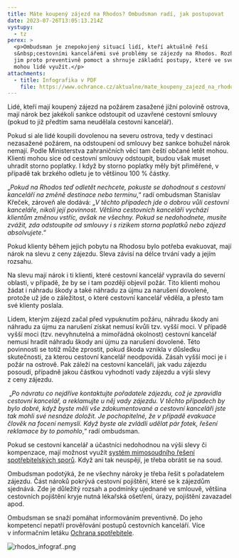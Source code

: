 ```yaml
---
title: Máte koupený zájezd na Rhodos? Ombudsman radí, jak postupovat
date: 2023-07-26T13:05:13.214Z
vystupy:
  - tz
perex: >
  <p>Ombudsman je znepokojený situací lidí, kteří aktuálně řeší
  s&nbsp;cestovními kancelářemi své problémy se zájezdy na Rhodos. Rozhodl se
  jim proto preventivně pomoct a shrnuje základní postupy, které ve své situaci
  mohou lidé využít.</p>
attachments:
  - title: Infografika v PDF
    file: https://www.ochrance.cz/aktualne/mate_koupeny_zajezd_na_rhodos_ombudsman_radi_jak_postupovat/jak_postupovat_u_zajezdu_na_rhodos.pdf
---
```

<p>Lidé, kteří mají koupený zájezd na požárem zasažené jižní polovině ostrova, mají nárok bez jakékoli sankce odstoupit od uzavřené cestovní smlouvy (pokud to již předtím sama neudělala cestovní kancelář).</p>

<p>Pokud si ale lidé koupili dovolenou na severu ostrova, tedy v destinaci nezasažené požárem, na odstoupení od smlouvy bez sankce bohužel nárok nemají. Podle Ministerstva zahraničních věcí tam čeští občané letět mohou. Klienti mohou sice od cestovní smlouvy odstoupit, budou však muset uhradit storno poplatky. I když by storno poplatky měly být přiměřené, v případě tak brzkého odletu je to většinou 100 % částky.</p>

<p>&bdquo;<em>Pokud na Rhodos teď odletět nechcete, pokuste se dohodnout s&nbsp;cestovní kanceláří na změně destinace nebo termínu</em>,&ldquo; radí ombudsman Stanislav Křeček, zároveň ale dodává: &bdquo;<em>V&nbsp;těchto případech jde o dobrou vůli cestovní kanceláře, nikoli její povinnost. Většina cestovních kanceláří vychází klientům změnou vstříc, avšak ne všechny. Pokud se nedohodnete, musíte zvážit, zda odstoupíte od smlouvy i s&nbsp;rizikem storna poplatků nebo zájezd absolvujete</em>.&ldquo;</p>

<p>Pokud klienty během jejich pobytu na Rhodosu bylo potřeba evakuovat, mají nárok na slevu z&nbsp;ceny zájezdu. Sleva závisí na délce trvání vady a jejím rozsahu.</p>

<p>Na slevu mají nárok i ti klienti, které cestovní kancelář vypravila do severní oblasti, v&nbsp;případě, že by se i tam později objevil požár. Tito klienti mohou žádat i náhradu škody a také náhradu za újmu za narušení dovolené, protože už jde o záležitost, o které cestovní kancelář věděla, a přesto tam své klienty poslala.</p>

<p>Lidem, kterým zájezd začal před vypuknutím požáru, náhradu škody ani náhradu za újmu za narušení získat nemusí kvůli tzv. vyšší moci. V&nbsp;případě vyšší moci (tzv. nevyhnutelná a mimořádná okolnost) cestovní kancelář nemusí hradit náhradu škody ani újmu za narušení dovolené. Této povinnosti se totiž může zprostit, pokud škoda vznikla v&nbsp;důsledku skutečnosti, za kterou cestovní kancelář neodpovídá. Zásah vyšší moci je i požár na ostrově. Pak záleží na cestovní kanceláři, jak vadu zájezdu posoudí, případně jakou částkou vyhodnotí vady zájezdu a výši slevy z&nbsp;ceny zájezdu.</p>

<p>&nbsp;&bdquo;<em>Po návratu co nejdříve kontaktujte pořadatele zájezdu, což je zpravidla cestovní kancelář, a reklamujte u něj vady zájezdu. V&nbsp;těchto případech by bylo dobré, když byste měli vše zdokumentované a cestovní kanceláři jste tak mohli své nesnáze doložit. Je pochopitelné, že v&nbsp;případě evakuace člověk na focení nemyslí. Když byste ale zvládli udělat pár fotek, řešení reklamace by to pomohlo</em>,&ldquo; radí ombudsman.</p>

<p>Pokud se cestovní kancelář a účastníci nedohodnou na výši slevy či kompenzace, mají možnost využít <a href="https://www.mpo.cz/cz/ochrana-spotrebitele/mimosoudni-reseni-spotrebitelskych-sporu-adr/seznam-subjektu-mimosoudniho-reseni-spotrebitelskych-sporu---245423/">systém mimosoudního řešení spotřebitelských sporů</a>. Když ani tak neuspějí, je třeba obrátit se na soud.</p>

<p>Ombudsman podotýká, že ne všechny nároky je třeba řešit s&nbsp;pořadatelem zájezdu. Část nároků pokrývá cestovní pojištění, které se k&nbsp;zájezdům sjednává. Zde je důležitý rozsah a podmínky ujednané ve smlouvě, většina cestovních pojištění kryje nutná lékařská ošetření, úrazy, pojištění zavazadel apod.</p>

<p>Ombudsman se snaží pomáhat informováním preventivně. Do jeho kompetencí nepatří prověřování postupů cestovních kanceláří. Více v&nbsp;informačním letáku <a href="https://www.ochrance.cz/letaky/ochrana-spotrebitele/ochrana-spotrebitele.pdf">Ochrana spotřebitele</a>.</p>

<p><img alt="rhodos_infograf..png" src="https://www.ochrance.cz/aktualne/mate_koupeny_zajezd_na_rhodos_ombudsman_radi_jak_postupovat/rhodos_infograf..png" /></p>
